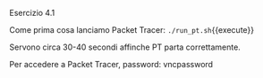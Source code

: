 Esercizio 4.1

Come prima cosa lanciamo Packet Tracer:
`./run_pt.sh`{{execute}}

Servono circa 30-40 secondi affinche PT parta correttamente.

Per accedere a Packet Tracer, password: vncpassword

